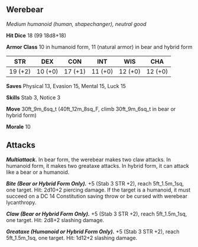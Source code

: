 ## Werebear

*Medium humanoid (human, shapechanger), neutral good*

**Hit Dice** 18 (99 18d8+18)

**Armor Class** 10 in humanoid form, 11 (natural armor) in bear and hybrid form

| STR     | DEX     | CON     | INT     | WIS     | CHA     |
|---------|---------|---------|---------|---------|---------|
| 19 (+2) | 10 (+0) | 17 (+1) | 11 (+0) | 12 (+0) | 12 (+0) |

**Saves** Physical 13, Evasion 15, Mental 15, Luck 15

**Skills** Stab 3, Notice 3

**Move** 30ft\_9m\_6sq\_t (40ft\_12m\_8sq\_F, climb 30ft\_9m\_6sq\_t in bear or hybrid form)

**Morale** 10

## Attacks

***Multiattack.*** In bear form, the werebear makes two claw attacks. In humanoid form, it makes two greataxe attacks. In hybrid form, it can attack like a bear or a humanoid.

***Bite (Bear or Hybrid Form Only).*** +5 (Stab 3 STR +2), reach 5ft\_1.5m\_1sq, one target. Hit: 2d10+2 piercing damage. If the target is a humanoid, it must succeed on a DC 14 Constitution saving throw or be cursed with werebear lycanthropy.

***Claw (Bear or Hybrid Form Only).*** +5 (Stab 3 STR +2), reach 5ft\_1.5m\_1sq, one target. Hit: 2d8+2 slashing damage.

***Greataxe (Humanoid or Hybrid Form Only).*** +5 (Stab 3 STR +2), reach 5ft\_1.5m\_1sq, one target. Hit: 1d12+2 slashing damage.

